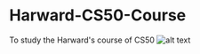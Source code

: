 # Harward-CS50-Course
To study the Harward's course of CS50
![alt text](https://1000marcas.net/wp-content/uploads/2020/02/Harvard-Logo.png)
